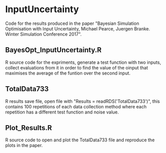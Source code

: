 # InputUncertainty
Code for the results produced in the paper "Bayesian Simulation Optimisation with Input Uncertainty, Michael Pearce, Juergen Branke. Winter Simulation Conference 2017".

## BayesOpt_InputUncertainty.R
R source code for the expriments, generate a test function with two inputs, collect evaluations from it in order to find the value of the oinput that maximises the average of the funtion over the second input.

## TotalData733
R results save file, open file with "Results = readRDS('TotalData733')", this contains 100 repetitions of each data collection method where each repetition has a different test function and noise value.

## Plot_Results.R
R source code to open and plot the TotalData733 file and reproduce the plots in the paper.

